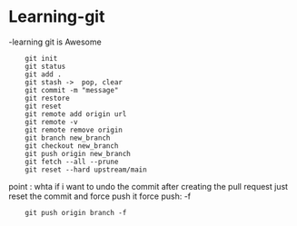 # Learning-git
-learning git is Awesome
```console
    git init
    git status
    git add .
    git stash ->  pop, clear
    git commit -m "message"
    git restore 
    git reset
    git remote add origin url
    git remote -v
    git remote remove origin
    git branch new_branch
    git checkout new_branch
    git push origin new_branch
    git fetch --all --prune
    git reset --hard upstream/main

```
point :
whta if i want to undo the commit after creating the pull request
    just reset the commit and force push it 
    force push: -f
```console
    git push origin branch -f
```